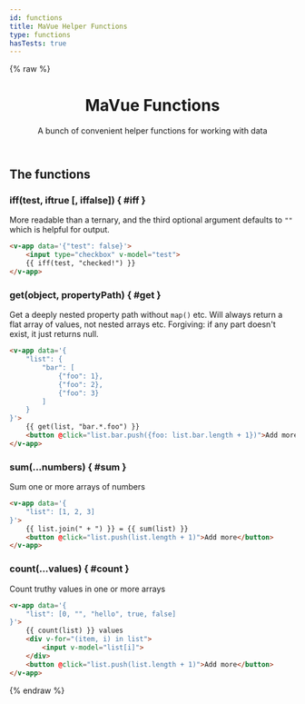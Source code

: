 ```yaml
---
id: functions
title: MaVue Helper Functions
type: functions
hasTests: true
---
```

{% raw %}
<header>

# MaVue Functions

A bunch of convenient helper functions for working with data

</header>

<main>

## The functions

### iff(test, iftrue [, iffalse]) { #iff }

More readable than a ternary, and the third optional argument defaults to `""` which is helpful for output.

```html
<v-app data='{"test": false}'>
	<input type="checkbox" v-model="test">
	{{ iff(test, "checked!") }}
</v-app>
```

### get(object, propertyPath) { #get }

Get a deeply nested property path without `map()` etc.
Will always return a flat array of values, not nested arrays etc.
Forgiving: if any part doesn't exist, it just returns null.

```html
<v-app data='{
	"list": {
		"bar": [
			{"foo": 1},
			{"foo": 2},
			{"foo": 3}
		]
	}
}'>
	{{ get(list, "bar.*.foo") }}
	<button @click="list.bar.push({foo: list.bar.length + 1})">Add more</button>
</v-app>
```

### sum(...numbers) { #sum }

Sum one or more arrays of numbers

```html
<v-app data='{
	"list": [1, 2, 3]
}'>
	{{ list.join(" + ") }} = {{ sum(list) }}
	<button @click="list.push(list.length + 1)">Add more</button>
</v-app>
```

### count(...values) { #count }

Count truthy values in one or more arrays

```html
<v-app data='{
	"list": [0, "", "hello", true, false]
}'>
	{{ count(list) }} values
	<div v-for="(item, i) in list">
		<input v-model="list[i]">
	</div>
	<button @click="list.push(list.length + 1)">Add more</button>
</v-app>
```

</main>

{% endraw %}
